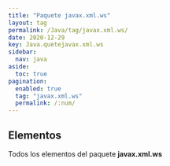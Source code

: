 ```yaml
---
title: "Paquete javax.xml.ws"
layout: tag
permalink: /Java/tag/javax.xml.ws/
date: 2020-12-29
key: Java.quetejavax.xml.ws
sidebar: 
  nav: java
aside: 
  toc: true
pagination: 
  enabled: true
  tag: "javax.xml.ws"
  permalink: /:num/
---
```


<h2>Elementos</h2>
Todos los elementos del paquete <strong>javax.xml.ws</strong>
